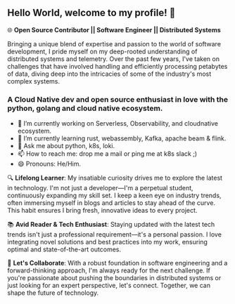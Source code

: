 ## Hello World, welcome to my profile! 👋

<!--
**rajibmitra/rajibmitra** is a ✨ _special_ ✨ repository because its `README.md` (this file) appears on your GitHub profile.
-->

🌐 **Open Source Contributor || Software Engineer || Distributed Systems**

Bringing a unique blend of expertise and passion to the world of software development, I pride myself on my deep-rooted understanding of distributed systems and telemetry. Over the past few years, I've taken on challenges that have involved handling and efficiently processing petabytes of data, diving deep into the intricacies of some of the industry's most complex systems.

### A Cloud Native dev and open source enthusiast in love with the python, golang and cloud native ecosystem. 

- 🔭 I’m currently working on Serverless, Observability, and cloudnative ecosystem.
- 🌱 I’m currently learning rust, webassembly, Kafka, apache beam & flink.
- 💬 Ask me about python, k8s, loki.
- 📫 How to reach me: drop me a mail or ping me at k8s slack ;) 
- 😄 Pronouns: He/Him.

🔍 **Lifelong Learner**: My insatiable curiosity drives me to explore the latest in technology. I'm not just a developer—I'm a perpetual student, continuously expanding my skill set. I keep a keen eye on industry trends, often immersing myself in blogs and articles to stay ahead of the curve. This habit ensures I bring fresh, innovative ideas to every project.

📚 **Avid Reader & Tech Enthusiast**: Staying updated with the latest tech trends isn't just a professional requirement—it's a personal passion. I love integrating novel solutions and best practices into my work, ensuring optimal and state-of-the-art outcomes.

🤝 **Let's Collaborate**: With a robust foundation in software engineering and a forward-thinking approach, I'm always ready for the next challenge. If you're passionate about pushing the boundaries in distributed systems or just looking for an expert perspective, let's connect. Together, we can shape the future of technology.

